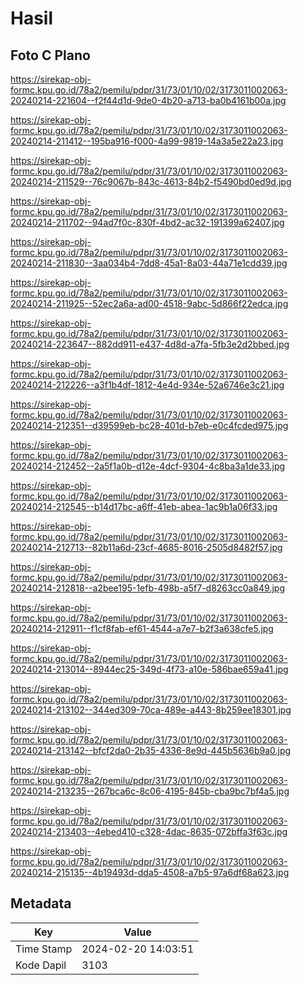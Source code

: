 # Hasil

## Foto C Plano

https://sirekap-obj-formc.kpu.go.id/78a2/pemilu/pdpr/31/73/01/10/02/3173011002063-20240214-221604--f2f44d1d-9de0-4b20-a713-ba0b4161b00a.jpg

https://sirekap-obj-formc.kpu.go.id/78a2/pemilu/pdpr/31/73/01/10/02/3173011002063-20240214-211412--195ba916-f000-4a99-9819-14a3a5e22a23.jpg

https://sirekap-obj-formc.kpu.go.id/78a2/pemilu/pdpr/31/73/01/10/02/3173011002063-20240214-211529--76c9067b-843c-4613-84b2-f5490bd0ed9d.jpg

https://sirekap-obj-formc.kpu.go.id/78a2/pemilu/pdpr/31/73/01/10/02/3173011002063-20240214-211702--94ad7f0c-830f-4bd2-ac32-191399a62407.jpg

https://sirekap-obj-formc.kpu.go.id/78a2/pemilu/pdpr/31/73/01/10/02/3173011002063-20240214-211830--3aa034b4-7dd8-45a1-8a03-44a71e1cdd39.jpg

https://sirekap-obj-formc.kpu.go.id/78a2/pemilu/pdpr/31/73/01/10/02/3173011002063-20240214-211925--52ec2a6a-ad00-4518-9abc-5d866f22edca.jpg

https://sirekap-obj-formc.kpu.go.id/78a2/pemilu/pdpr/31/73/01/10/02/3173011002063-20240214-223647--882dd911-e437-4d8d-a7fa-5fb3e2d2bbed.jpg

https://sirekap-obj-formc.kpu.go.id/78a2/pemilu/pdpr/31/73/01/10/02/3173011002063-20240214-212226--a3f1b4df-1812-4e4d-934e-52a6746e3c21.jpg

https://sirekap-obj-formc.kpu.go.id/78a2/pemilu/pdpr/31/73/01/10/02/3173011002063-20240214-212351--d39599eb-bc28-401d-b7eb-e0c4fcded975.jpg

https://sirekap-obj-formc.kpu.go.id/78a2/pemilu/pdpr/31/73/01/10/02/3173011002063-20240214-212452--2a5f1a0b-d12e-4dcf-9304-4c8ba3a1de33.jpg

https://sirekap-obj-formc.kpu.go.id/78a2/pemilu/pdpr/31/73/01/10/02/3173011002063-20240214-212545--b14d17bc-a6ff-41eb-abea-1ac9b1a06f33.jpg

https://sirekap-obj-formc.kpu.go.id/78a2/pemilu/pdpr/31/73/01/10/02/3173011002063-20240214-212713--82b11a6d-23cf-4685-8016-2505d8482f57.jpg

https://sirekap-obj-formc.kpu.go.id/78a2/pemilu/pdpr/31/73/01/10/02/3173011002063-20240214-212818--a2bee195-1efb-498b-a5f7-d8263cc0a849.jpg

https://sirekap-obj-formc.kpu.go.id/78a2/pemilu/pdpr/31/73/01/10/02/3173011002063-20240214-212911--f1cf8fab-ef61-4544-a7e7-b2f3a638cfe5.jpg

https://sirekap-obj-formc.kpu.go.id/78a2/pemilu/pdpr/31/73/01/10/02/3173011002063-20240214-213014--8944ec25-349d-4f73-a10e-586bae659a41.jpg

https://sirekap-obj-formc.kpu.go.id/78a2/pemilu/pdpr/31/73/01/10/02/3173011002063-20240214-213102--344ed309-70ca-489e-a443-8b259ee18301.jpg

https://sirekap-obj-formc.kpu.go.id/78a2/pemilu/pdpr/31/73/01/10/02/3173011002063-20240214-213142--bfcf2da0-2b35-4336-8e9d-445b5636b9a0.jpg

https://sirekap-obj-formc.kpu.go.id/78a2/pemilu/pdpr/31/73/01/10/02/3173011002063-20240214-213235--267bca6c-8c06-4195-845b-cba9bc7bf4a5.jpg

https://sirekap-obj-formc.kpu.go.id/78a2/pemilu/pdpr/31/73/01/10/02/3173011002063-20240214-213403--4ebed410-c328-4dac-8635-072bffa3f63c.jpg

https://sirekap-obj-formc.kpu.go.id/78a2/pemilu/pdpr/31/73/01/10/02/3173011002063-20240214-215135--4b19493d-dda5-4508-a7b5-97a6df68a623.jpg


## Metadata

| Key        | Value               |
| ---------- | ------------------- |
| Time Stamp | 2024-02-20 14:03:51 |
| Kode Dapil | 3103                |



